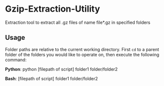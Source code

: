 # Gzip-Extraction-Utility
Extraction tool to extract all .gz files of name file*.gz in specified folders

## Usage
Folder paths are relative to the current working directory. First `cd` to a parent folder of the folders you would like to operate on, then execute the following command:

<b>Python</b>: python [filepath of script] folder1 folder/folder2

<b>Bash</b>: [filepath of script] folder1 folder/folder2
